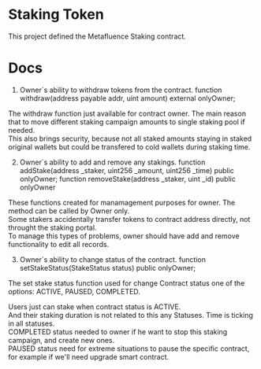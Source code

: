 # Staking Token

This project defined the Metafluence Staking contract.

# Docs

 1) Owner`s ability to withdraw tokens from the contract. 
function withdraw(address payable addr, uint amount) external onlyOwner; 
 
The withdraw function just available for contract owner. The main reason that to move different staking campaign amounts to single staking pool if needed.  
This also brings security, because not all staked amounts staying in staked original wallets but could be transfered to cold wallets during staking time. 
 
 2) Owner`s ability to add and remove any stakings. 
function addStake(address _staker, uint256 _amount, uint256 _time) public onlyOwner; 
function removeStake(address _staker, uint _id) public onlyOwner 
 
These functions created for manamagement purposes for owner. The method can be called by Owner only.  
Some stakers accidentally transfer tokens to contract address directly, not throught the staking portal.  
To manage this types of problems, owner should have add and remove functionality to edit all records. 
 
 
 3) Owner`s ability to change status of the contract. 
function setStakeStatus(StakeStatus status) public onlyOwner; 
 
The set stake status function used for change Contract status one of the options: ACTIVE, PAUSED, COMPLETED. 
 
Users just can stake when contract status is ACTIVE.  
And their staking duration is not related to this any Statuses. Time is ticking in all statuses.  
COMPLETED status needed to owner if he want to stop this staking campaign, and create new ones.  
PAUSED status need for extreme situations to pause the specific contract, for example if we'll need upgrade smart contract.
